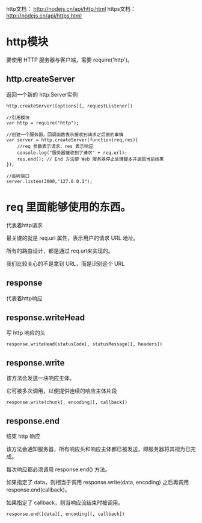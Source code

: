 
http文档： http://nodejs.cn/api/http.html
https文档：http://nodejs.cn/api/https.html


# http模块

要使用 HTTP 服务器与客户端，需要 require('http')。




## http.createServer

返回一个新的 http.Server实例

```
http.createServer([options][, requestListener])
```

```
//引用模块
var http = require("http");

//创建一个服务器，回调函数表示接收到请求之后做的事情
var server = http.createServer(function(req,res){
    //req 参数表示请求，res 表示响应
    console.log("服务器接收到了请求" + req.url);
    res.end(); // End 方法使 Web 服务器停止处理脚本并返回当前结果
});

//监听端口
server.listen(3000,"127.0.0.1");
```



#  req 里面能够使用的东西。


代表着http请求

最关键的就是 req.url 属性，表示用户的请求 URL 地址。

所有的路由设计，都是通过 req.url来实现的。

我们比较关心的不是拿到 URL，而是识别这个 URL



## response 

代表着http响应




## response.writeHead

写 http 响应的头

```
response.writeHead(statusCode[, statusMessage][, headers])
```


## response.write

该方法会发送一块响应主体。

它可被多次调用，以便提供连续的响应主体片段

```
response.write(chunk[, encoding][, callback])
```



## response.end

结束 http 响应

该方法会通知服务器，所有响应头和响应主体都已被发送，即服务器将其视为已完成。

每次响应都必须调用 response.end() 方法。


如果指定了 data，则相当于调用 response.write(data, encoding) 之后再调用 response.end(callback)。

如果指定了 callback，则当响应流结束时被调用。


```
response.end([data][, encoding][, callback])
```

